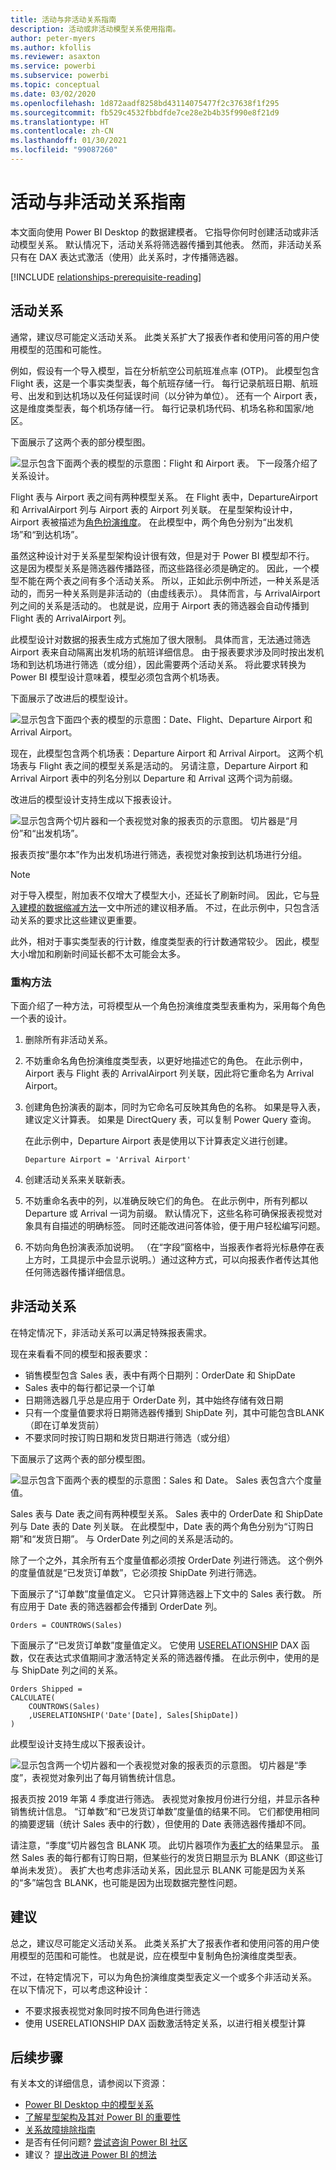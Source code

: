 ```yaml
---
title: 活动与非活动关系指南
description: 活动或非活动模型关系使用指南。
author: peter-myers
ms.author: kfollis
ms.reviewer: asaxton
ms.service: powerbi
ms.subservice: powerbi
ms.topic: conceptual
ms.date: 03/02/2020
ms.openlocfilehash: 1d872aadf8258bd43114075477f2c37638f1f295
ms.sourcegitcommit: fb529c4532fbbdfde7ce28e2b4b35f990e8f21d9
ms.translationtype: HT
ms.contentlocale: zh-CN
ms.lasthandoff: 01/30/2021
ms.locfileid: "99087260"
---
```

# <a name="active-vs-inactive-relationship-guidance"></a>活动与非活动关系指南

本文面向使用 Power BI Desktop 的数据建模者。 它指导你何时创建活动或非活动模型关系。 默认情况下，活动关系将筛选器传播到其他表。 然而，非活动关系只有在 DAX 表达式激活（使用）此关系时，才传播筛选器。

[!INCLUDE [relationships-prerequisite-reading](includes/relationships-prerequisite-reading.md)]

## <a name="active-relationships"></a>活动关系

通常，建议尽可能定义活动关系。 此类关系扩大了报表作者和使用问答的用户使用模型的范围和可能性。

例如，假设有一个导入模型，旨在分析航空公司航班准点率 (OTP)。 此模型包含 Flight 表，这是一个事实类型表，每个航班存储一行。 每行记录航班日期、航班号、出发和到达机场以及任何延误时间（以分钟为单位）。 还有一个 Airport 表，这是维度类型表，每个机场存储一行。 每行记录机场代码、机场名称和国家/地区。

下面展示了这两个表的部分模型图。

![显示包含下面两个表的模型的示意图：Flight 和 Airport 表。 下一段落介绍了关系设计。](media/relationships-active-inactive/flight-model-1.png)

Flight 表与 Airport 表之间有两种模型关系。 在 Flight 表中，DepartureAirport 和 ArrivalAirport 列与 Airport 表的 Airport 列关联。 在星型架构设计中，Airport 表被描述为[角色扮演维度](star-schema.md#role-playing-dimensions)。 在此模型中，两个角色分别为“出发机场”和“到达机场”。

虽然这种设计对于关系星型架构设计很有效，但是对于 Power BI 模型却不行。 这是因为模型关系是筛选器传播路径，而这些路径必须是确定的。 因此，一个模型不能在两个表之间有多个活动关系。 所以，正如此示例中所述，一种关系是活动的，而另一种关系则是非活动的（由虚线表示）。 具体而言，与 ArrivalAirport 列之间的关系是活动的。 也就是说，应用于 Airport 表的筛选器会自动传播到 Flight 表的 ArrivalAirport 列。

此模型设计对数据的报表生成方式施加了很大限制。 具体而言，无法通过筛选 Airport 表来自动隔离出发机场的航班详细信息。 由于报表要求涉及同时按出发机场和到达机场进行筛选（或分组），因此需要两个活动关系。 将此要求转换为 Power BI 模型设计意味着，模型必须包含两个机场表。

下面展示了改进后的模型设计。

![显示包含下面四个表的模型的示意图：Date、Flight、Departure Airport 和 Arrival Airport。](media/relationships-active-inactive/flight-model-2.png)

现在，此模型包含两个机场表：Departure Airport 和 Arrival Airport。 这两个机场表与 Flight 表之间的模型关系是活动的。 另请注意，Departure Airport 和 Arrival Airport 表中的列名分别以 Departure 和 Arrival 这两个词为前缀。

改进后的模型设计支持生成以下报表设计。

![显示包含两个切片器和一个表视觉对象的报表页的示意图。 切片器是“月份”和“出发机场”。](media/relationships-active-inactive/flight-report-design.png)

报表页按“墨尔本”作为出发机场进行筛选，表视觉对象按到达机场进行分组。

> [!NOTE]
> 对于导入模型，附加表不仅增大了模型大小，还延长了刷新时间。 因此，它与[导入建模的数据缩减方法](import-modeling-data-reduction.md)一文中所述的建议相矛盾。 不过，在此示例中，只包含活动关系的要求比这些建议更重要。
>
> 此外，相对于事实类型表的行计数，维度类型表的行计数通常较少。 因此，模型大小增加和刷新时间延长都不太可能会太多。

### <a name="refactoring-methodology"></a>重构方法

下面介绍了一种方法，可将模型从一个角色扮演维度类型表重构为，采用每个角色一个表的设计。

1. 删除所有非活动关系。
2. 不妨重命名角色扮演维度类型表，以更好地描述它的角色。 在此示例中，Airport 表与 Flight 表的 ArrivalAirport 列关联，因此将它重命名为 Arrival Airport。
3. 创建角色扮演表的副本，同时为它命名可反映其角色的名称。 如果是导入表，建议定义计算表。 如果是 DirectQuery 表，可以复制 Power Query 查询。

    在此示例中，Departure Airport 表是使用以下计算表定义进行创建。

    ```dax
    Departure Airport = 'Arrival Airport'
    ```

4. 创建活动关系来关联新表。
5. 不妨重命名表中的列，以准确反映它们的角色。 在此示例中，所有列都以 Departure 或 Arrival 一词为前缀。 默认情况下，这些名称可确保报表视觉对象具有自描述的明确标签。 同时还能改进问答体验，便于用户轻松编写问题。
6. 不妨向角色扮演表添加说明。 （在“字段”窗格中，当报表作者将光标悬停在表上方时，工具提示中会显示说明。）通过这种方式，可以向报表作者传达其他任何筛选器传播详细信息。

## <a name="inactive-relationships"></a>非活动关系

在特定情况下，非活动关系可以满足特殊报表需求。

现在来看看不同的模型和报表要求：

- 销售模型包含 Sales 表，表中有两个日期列：OrderDate 和 ShipDate
- Sales 表中的每行都记录一个订单
- 日期筛选器几乎总是应用于 OrderDate 列，其中始终存储有效日期
- 只有一个度量值要求将日期筛选器传播到 ShipDate 列，其中可能包含BLANK（即在订单发货前）
- 不要求同时按订购日期和发货日期进行筛选（或分组）

下面展示了这两个表的部分模型图。

![显示包含下面两个表的模型的示意图：Sales 和 Date。 Sales 表包含六个度量值。](media/relationships-active-inactive/sales-model.png)

Sales 表与 Date 表之间有两种模型关系。 Sales 表中的 OrderDate 和 ShipDate 列与 Date 表的 Date 列关联。 在此模型中，Date 表的两个角色分别为“订购日期”和“发货日期”。 与 OrderDate 列之间的关系是活动的。

除了一个之外，其余所有五个度量值都必须按 OrderDate 列进行筛选。 这个例外的度量值就是“已发货订单数”，它必须按 ShipDate 列进行筛选。

下面展示了“订单数”度量值定义。 它只计算筛选器上下文中的 Sales 表行数。 所有应用于 Date 表的筛选器都会传播到 OrderDate 列。

```dax
Orders = COUNTROWS(Sales)
```

下面展示了“已发货订单数”度量值定义。 它使用 [USERELATIONSHIP](/dax/userelationship-function-dax) DAX 函数，仅在表达式求值期间才激活特定关系的筛选器传播。 在此示例中，使用的是与 ShipDate 列之间的关系。

```dax
Orders Shipped =
CALCULATE(
    COUNTROWS(Sales)
    ,USERELATIONSHIP('Date'[Date], Sales[ShipDate])
)
```

此模型设计支持生成以下报表设计。

![显示包含两一个切片器和一个表视觉对象的报表页的示意图。 切片器是“季度”，表视觉对象列出了每月销售统计信息。](media/relationships-active-inactive/sales-report-design.png)

报表页按 2019 年第 4 季度进行筛选。 表视觉对象按月份进行分组，并显示各种销售统计信息。 “订单数”和“已发货订单数”度量值的结果不同。 它们都使用相同的摘要逻辑（统计 Sales 表中的行数），但使用的 Date 表筛选器传播却不同。

请注意，“季度”切片器包含 BLANK 项。 此切片器项作为[表扩大](../transform-model/desktop-relationships-understand.md#regular-relationships)的结果显示。 虽然 Sales 表的每行都有订购日期，但某些行的发货日期显示为 BLANK（即这些订单尚未发货）。 表扩大也考虑非活动关系，因此显示 BLANK 可能是因为关系的“多”端包含 BLANK，也可能是因为出现数据完整性问题。

## <a name="recommendations"></a>建议

总之，建议尽可能定义活动关系。 此类关系扩大了报表作者和使用问答的用户使用模型的范围和可能性。 也就是说，应在模型中复制角色扮演维度类型表。

不过，在特定情况下，可以为角色扮演维度类型表定义一个或多个非活动关系。 在以下情况下，可以考虑这种设计：

- 不要求报表视觉对象同时按不同角色进行筛选
- 使用 USERELATIONSHIP DAX 函数激活特定关系，以进行相关模型计算

## <a name="next-steps"></a>后续步骤

有关本文的详细信息，请参阅以下资源：

- [Power BI Desktop 中的模型关系](../transform-model/desktop-relationships-understand.md)
- [了解星型架构及其对 Power BI 的重要性](star-schema.md)
- [关系故障排除指南](relationships-troubleshoot.md)
- 是否有任何问题? [尝试咨询 Power BI 社区](https://community.powerbi.com/)
- 建议？ [提出改进 Power BI 的想法](https://ideas.powerbi.com/)
